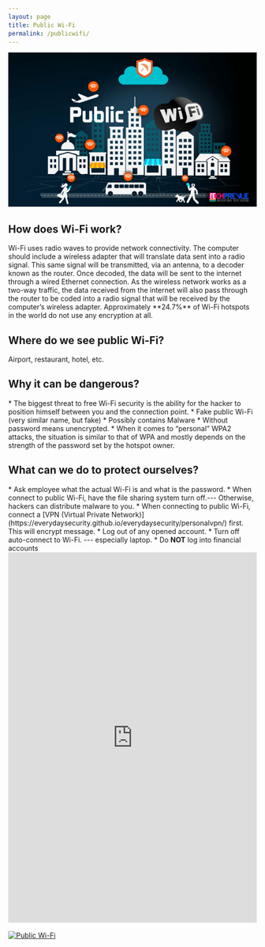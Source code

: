 ```yaml
---
layout: page
title: Public Wi-Fi
permalink: /publicwifi/
---
```

![Public Wi-Fi](/pic/public_wifi.jpg)
<h2>How does Wi-Fi work?</h2>
Wi-Fi uses radio waves to provide network connectivity. The computer should include a wireless adapter that will translate data sent into a radio signal. This same signal will be transmitted, via an antenna, to a decoder known as the router. Once decoded, the data will be sent to the internet through a wired Ethernet connection. As the wireless network works as a two-way traffic, the data received from the internet will also pass through the router to be coded into a radio signal that will be received by the computer’s wireless adapter.
Approximately **24.7%** of Wi-Fi hotspots in the world do not use any encryption at all.

<h2>Where do we see public Wi-Fi?</h2>
Airport, restaurant, hotel, etc.

<h2>Why it can be dangerous?</h2>
* The biggest threat to free Wi-Fi security is the ability for the hacker to position himself between you and the connection point.
* Fake public Wi-Fi (very similar name, but fake)
* Possibly contains Malware
* Without password means unencrypted.
* When it comes to “personal” WPA2 attacks, the situation is similar to that of WPA and mostly depends on the strength of the password set by the hotspot owner.

<h2>What can we do to protect ourselves?</h2>
* Ask employee what the actual Wi-Fi is and what is the password.
* When connect to public Wi-Fi, have the file sharing system turn off.--- Otherwise, hackers can distribute malware to you.
* When connecting to public Wi-Fi, connect a [VPN (Virtual Private Network)](https://everydaysecurity.github.io/everydaysecurity/personalvpn/) first. This will encrypt message.
* Log out of any opened account.
* Turn off auto-connect to Wi-Fi. --- especially laptop.
* Do <strong>NOT</strong> log into financial accounts


<style>
.responsive-wrap iframe{ max-width: 100%;}
</style>
<div class="responsive-wrap">
<iframe src="https://docs.google.com/presentation/d/e/2PACX-1vRlbF0l5pqF_gI-JJ4uDA5HTXlBevQdzzOq6cmneu3lV3oY-wa2qcRSxDProyogAQ/embed?start=false&loop=false&delayms=15000" frameborder="0" width="1280" height="749" allowfullscreen="true" mozallowfullscreen="true" webkitallowfullscreen="true"></iframe>
</div>

[![Public Wi-Fi](https://i.ibb.co/dJTpVfM/https-i-ytimg-com-vi-wp-MCEOak-Al8-maxresdefault.jpg)](https://www.youtube.com/watch?v=wpMCEOakAl8&list=PLEbgXzCwfYcfwpl1TYtGdi4lo6h9j_TT4&index=2&t=0s "Public Wi-Fi")
